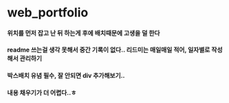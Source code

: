 # web_portfolio



#### 위치를 먼저 잡고 난 뒤 하는게 후에 배치때문에 고생을 덜 한다

####  readme 쓰는걸 생각 못해서 중간 기록이 없다.. 리드미는 매일매일 적어, 일자별로 작성해서 관리하기

#### 박스배치 유념 필수, 잘 안되면 div 추가해보기.. 

#### 내용 채우기가 더 어렵다..ㅎ



